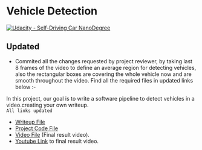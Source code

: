 # Vehicle Detection
[![Udacity - Self-Driving Car NanoDegree](https://s3.amazonaws.com/udacity-sdc/github/shield-carnd.svg)](http://www.udacity.com/drive)

## Updated
- Commited all the changes requested by project reviewer, by taking last 8 frames of the video to define an average region for detecting vehicles, also the rectangular boxes are covering the whole vehicle now and are smooth throughout the video. Find all the required files in updated links below :-

In this project, our goal is to write a software pipeline to detect vehicles in a video.creating your own writeup.  
```All links updated```

- [Writeup File](https://github.com/deepanshu96/carp5/blob/master/writeup_template.md)
- [Project Code File](https://github.com/deepanshu96/carp5/blob/master/Major.ipynb)
- [Video File](https://github.com/deepanshu96/carp5/blob/master/Major.mp4) (Final result video). 
- [Youtube Link](https://www.youtube.com/watch?v=ctIXumr295w&feature=youtu.be) to final result video.
